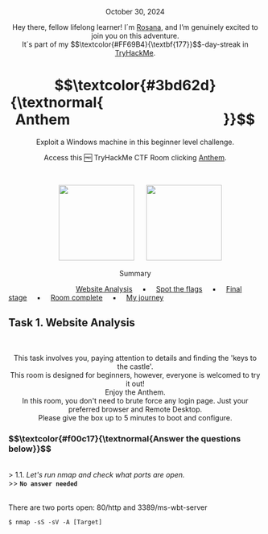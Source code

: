 <p align="center">October 30, 2024</p>
<p align="center">Hey there, fellow lifelong learner! I´m <a href="https://www.linkedin.com/in/rosanafssantos/">Rosana</a>, and I’m genuinely excited to join you on this adventure.<br>
It´s part of my $$\textcolor{#FF69B4}{\textbf{177}}$$-day-streak in  <a href="https://tryhackme.com/r/hacktivities">TryHackMe</a>.</p>

<h1 align="center">
  $$\textcolor{#3bd62d}{\textnormal{&nbsp;&nbsp;&nbsp;&nbsp;&nbsp;&nbsp;&nbsp;&nbsp;&nbsp;&nbsp;&nbsp;&nbsp;&nbsp;&nbsp;&nbsp;&nbsp;&nbsp;&nbsp;&nbsp;&nbsp;&nbsp;&nbsp;&nbsp;&nbsp;&nbsp;&nbsp;&nbsp;&nbsp;&nbsp;&nbsp;&nbsp;&nbsp;&nbsp;&nbsp;&nbsp;&nbsp;&nbsp;&nbsp;&nbsp;&nbsp;&nbsp;&nbsp;&nbsp;&nbsp;&nbsp;&nbsp;&nbsp; Anthem &nbsp;&nbsp;&nbsp;&nbsp;&nbsp;&nbsp;&nbsp;&nbsp;&nbsp;&nbsp;&nbsp;&nbsp;&nbsp;&nbsp;&nbsp;&nbsp;&nbsp;&nbsp;&nbsp;&nbsp;&nbsp;&nbsp;&nbsp;&nbsp;&nbsp;&nbsp;&nbsp;&nbsp;&nbsp;&nbsp;&nbsp;&nbsp;&nbsp;&nbsp;&nbsp;&nbsp;&nbsp;&nbsp;&nbsp;&nbsp;&nbsp;&nbsp;&nbsp;&nbsp;&nbsp;}}$$
</h1>
<p align="center">Exploit a Windows machine in this beginner level challenge.</p>
<p align="center">Access this 🆓 TryHackMe CTF Room clicking <a href="https://tryhackme.com/r/room/anthem">Anthem</a>.</p><br>
<p align="center">
  <img height="150px" hspace="20" src="https://github.com/user-attachments/assets/3341c357-cc46-4547-ad4d-2eda43e5a114">
  <img height="150px" src="https://github.com/user-attachments/assets/7af381a4-a33e-4514-bb47-24ebc8b31290">
</p>

<p align="center">Summary</p>

&nbsp;&nbsp;&nbsp;&nbsp;&nbsp;&nbsp;&nbsp;&nbsp;&nbsp;&nbsp;&nbsp;&nbsp;&nbsp;&nbsp;&nbsp;&nbsp;&nbsp;&nbsp;&nbsp;&nbsp;&nbsp;&nbsp;&nbsp;&nbsp;&nbsp;&nbsp;&nbsp;&nbsp;&nbsp;&nbsp;&nbsp;&nbsp;&nbsp; [Website Analysis](#1) &nbsp;&nbsp;&nbsp;&nbsp;▪️&nbsp;&nbsp;&nbsp;&nbsp; [Spot the flags](#2) &nbsp;&nbsp;&nbsp;&nbsp;▪️&nbsp;&nbsp;&nbsp;&nbsp; [Final stage](#3) &nbsp;&nbsp;&nbsp;&nbsp;▪️&nbsp;&nbsp;&nbsp;&nbsp; [Room complete](#4) &nbsp;&nbsp;&nbsp;&nbsp;▪️&nbsp;&nbsp;&nbsp;&nbsp; [My journey](#5)


<h2>Task 1. Website Analysis<a id='1'></a></h2>

<br>
<p align="center">This task involves you, paying attention to details and finding the 'keys to the castle'.<br>
This room is designed for beginners, however, everyone is welcomed to try it out!<br>
Enjoy the Anthem.<br>
In this room, you don't need to brute force any login page. Just your preferred browser and Remote Desktop.<br>
Please give the box up to 5 minutes to boot and configure.</p>

<h3 align="left"> $$\textcolor{#f00c17}{\textnormal{Answer the questions below}}$$ </h3>
<br>
> 1.1. <em>Let's run nmap and check what ports are open.</em><br><a id='1.1'></a>
>> <code><strong>No answer needed</strong></code><br><br>
<p>There are two ports open: 80/http and 3389/ms-wbt-server</p>
<pre><code>$ nmap -sS -sV -A [Target]
